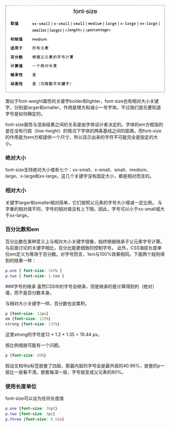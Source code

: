 ![](font-size.png)

类似于font-weight属性的关键字bolder和lighter，font-size也有相对大小关键字，分别是larger和smaller，作用是增大和减小一号字体。不过我们首先要知道字号是如何确定的。

font-size属性与渲染结果之间的关系是由字体设计者决定的。字体的em方框指的是在没有行距（line-height）的情况下字体的两条基线之间的距离。而font-size的作用是为em方框提供一个尺寸，所以显示出来的字符不可能完全是指定的大小。

### 绝对大小
font-size支持绝对大小值有七个：xx-small、x-small、small、medium、large、x-large和xx-large。这几个关键字没有固定大小，都是相对而言的。

### 相对大小
关键字larger和smaller相对简单，它们按照父元素的字号大小增减一定比例。
与字重的相对值不同，字号的相对值没有上下限。因此，字号可以小于xx-small或大于xx-large。

### 百分比数和em
百分比数在某种意义上与相对大小关键字很像，始终根据继承子父元素字号计算。与前面讨论的关键字相比，百分比能更细致的控制字号。
此外，CSS海拔长度单位em定义为等效于百分数。对字号而言，1em与100%效果相同。下面两个规则得到的结果一样：
```CSS
p.one { font-size: 166% }
p.two { font-size: 1.6em }
```

###字号的继承
虽然CSS中的字号会继承，但是继承的是计算得到的（绝对）值，而不是百分数本身。

与相对大小关键字一样，百分数也会累积。
```CSS
p {font-size: 12px}
em {font-size: 120%}
strong {font-size: 135%}
```
这里strong的字号是12 * 1.2 * 1.35 = 19.44 px。

按比例缩放可能有一个问题。
```CSS
p {font-size: 80%}
```
假设文档中p标签嵌套了四层，那最内层的字号会是最外层的40.96%，嵌套的p一层比一层看不清。嵌套每深一层，字号就变成父元素的80%。

### 使用长度单位
font-size可以设为任何长度值
```CSS
p.one {font-size: 36pt}
p.two {font-size: 3pc}
p.three {font-size: 0.5in}
```
